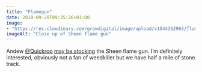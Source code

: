 ```yaml
---
title: "Flamegun"
date: 2018-09-20T09:35:26+01:00
image: 
- "https://res.cloudinary.com/growdigital/image/upload/v1544352963/flamegun-30927772408.jpg"
imageAlt: "Close up of Sheen flame gun"
---
```


Andew [@Quickrop](https://mobile.twitter.com/quickcrop) [may be stocking](https://mailchi.mp/quickcrop/v01dmlwapj-1831361?e=cb8246b812) the Sheen flame gun. I’m definitely interested, obviously not a fan of weedkiller but we have half a mile of stone track.
